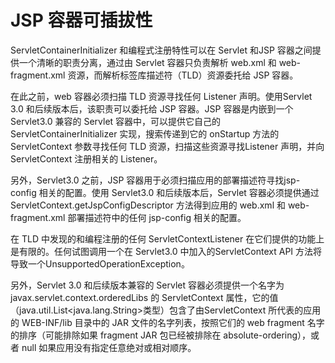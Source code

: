 JSP 容器可插拔性
====

ServletContainerInitializer 和编程式注册特性可以在 Servlet 和JSP 容器之间提供一个清晰的职责分离，通过由 Servlet 容器只负责解析 web.xml 和 web-fragment.xml 资源，而解析标签库描述符（TLD）资源委托给 JSP 容器。

在此之前，web 容器必须扫描 TLD 资源寻找任何 Listener 声明。使用Servlet 3.0 和后续版本后，该职责可以委托给 JSP 容器。JSP 容器是内嵌到一个 Servlet3.0 兼容的 Servlet 容器中，可以提供它自己的ServletContainerInitializer 实现，搜索传递到它的 onStartup 方法的 ServletContext 参数寻找任何 TLD 资源，扫描这些资源寻找Listener 声明，并向 ServletContext 注册相关的 Listener。

另外，Servlet3.0 之前，JSP 容器用于必须扫描应用的部署描述符寻找jsp-config 相关的配置。使用 Servlet3.0 和后续版本后，Servlet 容器必须提供通过 ServletContext.getJspConfigDescriptor 方法得到应用的 web.xml 和 web-fragment.xml 部署描述符中的任何 jsp-config 相关的配置。

在 TLD 中发现的和编程注册的任何 ServletContextListener 在它们提供的功能上是有限的。任何试图调用一个在 Servlet3.0 中加入的ServletContext API 方法将导致一个UnsupportedOperationException。

另外，Servlet 3.0 和后续版本兼容的 Servlet 容器必须提供一个名字为javax.servlet.context.orderedLibs 的 ServletContext 属性，它的值（java.util.List<java.lang.String>类型）包含了由ServletContext 所代表的应用的 WEB-INF/lib 目录中的 JAR 文件的名字列表，按照它们的 web fragment 名字的排序（可能排除如果 fragment JAR 包已经被排除在 absolute-ordering），或者 null 如果应用没有指定任意绝对或相对顺序。

